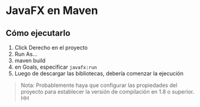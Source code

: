 # JavaFX en Maven

## Cómo ejecutarlo

1. Click Derecho en el proyecto
2. Run As...
3. maven build
4. en Goals, especificar `javafx:run`
5. Luego de descargar las bibliotecas, debería comenzar la ejecución

> Nota: Probablemente haya que configurar las propiedades del proyecto para establecer la versión de compilación en 1.8 o superior.
HH